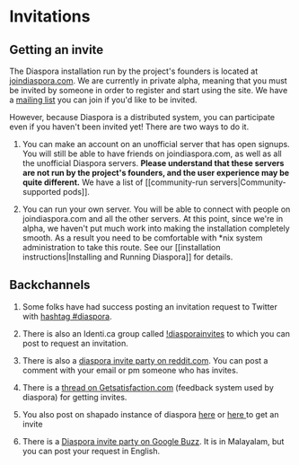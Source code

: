 # Invitations

## Getting an invite

The Diaspora installation run by the project's founders is located at 
<a href="http://joindiaspora.com" target="_blank">joindiaspora.com</a>.
We are currently in private alpha, meaning that you must be invited by someone in order to 
register and start using the site. We have a <a href="http://joindiaspora.com" target="_blank">mailing list</a> you can 
join if you'd like to be invited. 

However, because Diaspora is a distributed system, you can participate even if you haven't
been invited yet! There are two ways to do it.

1. You can make an account on an unofficial server that has open signups. You will still be able to 
have friends on joindiaspora.com, as well as all the unofficial Diaspora servers. **Please understand
that these servers are not run by the project's founders, and the user experience may be quite
different.** We have a list of [[community-run servers|Community-supported pods]].

2. You can run your own server. You will be able to connect with people on joindiaspora.com and
all the other servers. At this point, since we're in alpha, we haven't put much work into making
the installation completely smooth. As a result you need to be comfortable with *nix system 
administration to take this route. See our [[installation instructions|Installing and Running Diaspora]] 
for details.

## Backchannels

1. Some folks have had success posting an invitation request to Twitter with 
<a href="http://twitter.com/#search?q=%23diaspora" target="_blank">hashtag #diaspora</a>.

2. There is also an Identi.ca group called <a href="http://identi.ca/group/diasporainvites">!diasporainvites</a> to which you can post to request an invitation.

3. There is also a <a href="http://www.reddit.com/r/technology/comments/g9pw5/the_diaspora_invite_diaspora/?sort=new">diaspora invite party on reddit.com</a>. You can post a comment with your email or pm someone who has invites.

4. There is a <a href="http://getsatisfaction.com/diaspora/topics/when_will_i_get_invited">thread on Getsatisfaction.com</a> (feedback system used by diaspora) for getting invites.

5. You also post on shapado instance of diaspora <a href="http://diaspora.shapado.com/questions/how-can-i-get-an-invite">here</a> or <a href="http://diaspora.shapado.com/questions/how-can-i-get-an-invitation-i-hate-facebook">here </a> to get an invite

6. There is a <a href="https://profiles.google.com/anivar.aravind/posts/39DatXEBaUm">Diaspora invite party on Google Buzz</a>. It is in Malayalam, but you can post your request in English.